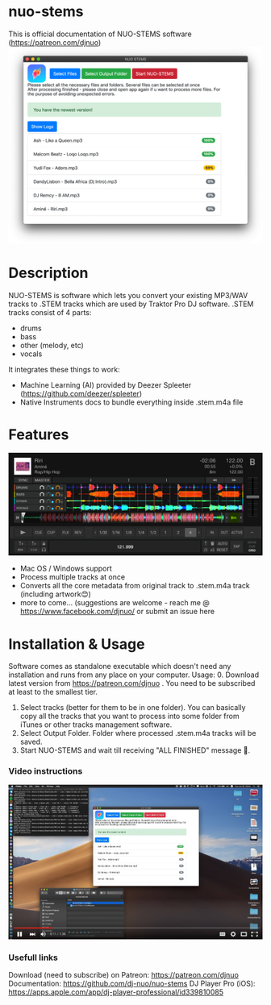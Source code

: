 # nuo-stems
This is official documentation of NUO-STEMS software (https://patreon.com/djnuo)
![UI Screenshot](https://github.com/dj-nuo/nuo-stems/raw/master/nuo-stems-ui-min.png)

# Description
NUO-STEMS is software which lets you convert your existing MP3/WAV tracks to .STEM tracks which are used by Traktor Pro DJ software.
.STEM tracks consist of 4 parts:
- drums
- bass
- other (melody, etc)
- vocals

It integrates these things to work:
- Machine Learning (AI) provided by Deezer Spleeter (https://github.com/deezer/spleeter)
- Native Instruments docs to bundle everything inside .stem.m4a file

# Features
![Traktor STEMS Screenshot](https://github.com/dj-nuo/nuo-stems/raw/master/traktor-stem-deck.png)
- Mac OS / Windows support
- Process multiple tracks at once
- Converts all the core metadata from original track to .stem.m4a track (including artwork😊)
- more to come... (suggestions are welcome - reach me @ https://www.facebook.com/djnuo/ or submit an issue here

# Installation & Usage
Software comes as standalone executable which doesn't need any installation and runs from any place on your computer.
Usage:
0. Download latest version from https://patreon.com/djnuo . You need to be subscribed at least to the smallest tier. 
1. Select tracks (better for them to be in one folder). You can basically copy all the tracks that you want to process into some folder from iTunes or other tracks management software.
2. Select Output Folder. Folder where processed .stem.m4a tracks will be saved.
3. Start NUO-STEMS and wait till receiving "ALL FINISHED" message 🥳.
### Video instructions
[![Watch the video](https://github.com/dj-nuo/nuo-stems/raw/master/youtube-preview.jpg)](https://youtu.be/MX89Rz_ljLM)

### Usefull links
Download (need to subscribe) on Patreon: https://patreon.com/djnuo
Documentation: https://github.com/dj-nuo/nuo-stems
DJ Player Pro (iOS): https://apps.apple.com/app/dj-player-professional/id339810085
